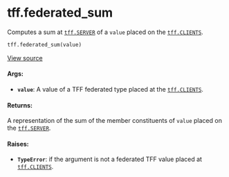 <div itemscope itemtype="http://developers.google.com/ReferenceObject">
<meta itemprop="name" content="tff.federated_sum" />
<meta itemprop="path" content="Stable" />
</div>

# tff.federated_sum

Computes a sum at <a href="../tff.md#SERVER"><code>tff.SERVER</code></a> of a
`value` placed on the <a href="../tff.md#CLIENTS"><code>tff.CLIENTS</code></a>.

```python
tff.federated_sum(value)
```

<a target="_blank" href="http://github.com/tensorflow/federated/tree/master/tensorflow_federated/python/core/api/intrinsics.py">View
source</a>

<!-- Placeholder for "Used in" -->

#### Args:

*   <b>`value`</b>: A value of a TFF federated type placed at the
    <a href="../tff.md#CLIENTS"><code>tff.CLIENTS</code></a>.

#### Returns:

A representation of the sum of the member constituents of `value` placed on the
<a href="../tff.md#SERVER"><code>tff.SERVER</code></a>.

#### Raises:

*   <b>`TypeError`</b>: if the argument is not a federated TFF value placed at
    <a href="../tff.md#CLIENTS"><code>tff.CLIENTS</code></a>.
